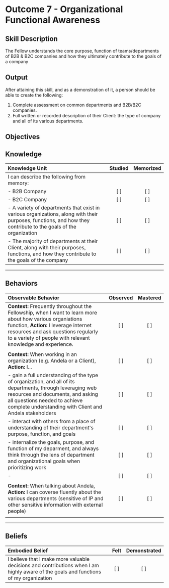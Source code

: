 # Outcome 7 - Organizational Functional Awareness

**Skill Description**
----------
The Fellow understands the core purpose, function of teams/departments of B2B & B2C companies and how they ultimately contribute to the goals of a company

**Output**
----------
After attaining this skill, and as a demonstration of it, a person should be able to create the following:

1. Complete assessment on common departments and B2B/B2C companies.
2. Full written or recorded description of their Client: the type of company and all of its various departments.


**Objectives**
----------
## **Knowledge**


| Knowledge Unit   |      Studied      | Memorized |
|:-------------|:------------------:|:--------:|
| I can describe the following from memory: | | |
| - B2B Company | [ ] | [ ] |
| - B2C Company   | [ ] | [ ] |
| - A variety of departments that exist in various organizations, along with their purposes, functions, and how they contribute to the goals of the organization | [ ] | [ ] |
| - The majority of departments at their Client, along with their purposes, functions, and how they contribute to the goals of the company | [ ] | [ ] | 


----------


## **Behaviors**

| Observable Behavior   |      Observed      | Mastered |
|:-------------|:------------------:|:--------:|
| **Context:** Frequently throughout the Fellowship, when I want to learn more about how various organiations function, **Action:** I leverage internet resources and ask questions regularly to a variety of people with relevant knowledge and experience. | [ ] | [ ] |
| | | |
| **Context:** When working in an organization (e.g. Andela or a Client), **Action:** I... | [ ] | [ ] |
| - gain a full understanding of the type of organization, and all of its departments, through leveraging web resources and documents, and asking all questions needed to achieve complete understanding with Client and Andela stakeholders | [ ] | [ ] |
| - interact with others from a place of understanding of their department's purpose, function, and goals | [ ] | [ ] |
| - internalize the goals, purpose, and function of my deparment, and always think through the lens of department and organizational goals when prioritizing work| [ ] | [ ] |
| - | [ ] | [ ] |
| | | |
| **Context:** When talking about Andela, **Action:** I can coverse fluently about the various departments (sensitive of IP  and other sensitive information with external people) | [ ] | [ ] |
| | | |


----------


## **Beliefs**


| Embodied Belief   |      Felt      | Demonstrated |
|:-------------|:------------------:|:--------:|
| I believe that I make more valuable decisions and contributions when I am highly aware of the goals and functions of my organization | [ ] | [ ]  |



